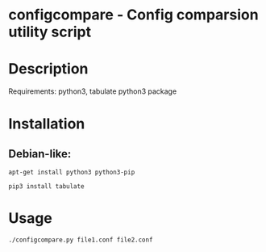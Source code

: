 # configcompare - Config comparsion utility script
Description
===========

Requirements: python3, tabulate python3 package

Installation
============
Debian-like:
------------

  `apt-get install python3 python3-pip`
  
  `pip3 install tabulate`
  
Usage
=====

`./configcompare.py file1.conf file2.conf`
